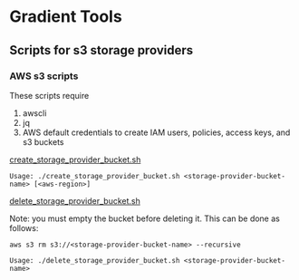 # Gradient Tools

## Scripts for s3 storage providers

### AWS s3 scripts

These scripts require
1. awscli
2. jq
3. AWS default credentials to create IAM users, policies, access keys, and s3 buckets

[create_storage_provider_bucket.sh](create_storage_provider_bucket.sh)
```
Usage: ./create_storage_provider_bucket.sh <storage-provider-bucket-name> [<aws-region>]
```

[delete_storage_provider_bucket.sh](delete_storage_provider_bucket.sh)

Note: you must empty the bucket before deleting it. This can be done as follows:
```
aws s3 rm s3://<storage-provider-bucket-name> --recursive
```
```
Usage: ./delete_storage_provider_bucket.sh <storage-provider-bucket-name> 
```
